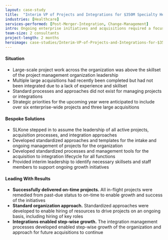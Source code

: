 ```yaml
---
layout: case-study
title:  "Interim VP of Projects and Integrations for $350M Specialty Healthcare Services"
industries: [Healthcare]
services-performed: [Post-Merger-Integration, Change-Management]
intro: Ongoing enterprise initiatives and acquisitions required a focused leader for projects and integrations across the organization​
team-size: 2 consultants
project-length: 2 months
heroimage: case-studies/Interim-VP-of-Projects-and-Integrations-for-$350M-Specialty-Healthcare-Services.jpg
---
```


#### Situation
- Large-scale project work across the organization was above the skillset of the project management organization leadership​
- Multiple large acquisitions had recently been completed but had not been integrated due to a lack of experience and skillset​
- Standard processes and approaches did not exist for managing projects or integrations​
- Strategic priorities for the upcoming year were anticipated to include over six enterprise-wide projects and three large acquisitions

#### Bespoke Solutions
- SLKone stepped in to assume the leadership of all active projects, acquisition processes, and integration approaches​
- Developed standardized approaches and templates for the intake and ongoing management of projects for the organization​
- Developed standardized processes and management tools for the acquisition to integration lifecycle for all functions​
- Provided interim leadership to identify necessary skillsets and staff members to support ongoing growth initiatives

#### Leading With Results
- **Successfully delivered on-time projects.** All in-flight projects were remedied from past-due status to on-time to enable growth and success of the initiatives​
- **Standard organization approach.**  Standardized approaches were developed to enable hiring of resources to drive projects on an ongoing basis, including hiring of key roles​
- **Integrations enabled step-wise growth.**  The integration management processes developed enabled step-wise growth of the organization and approach for future acquisitions to continue
